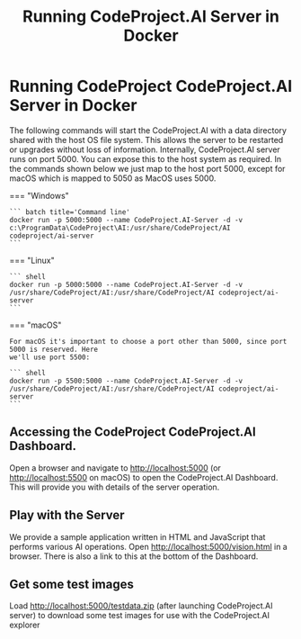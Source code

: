 ﻿---
title: Running CodeProject.AI Server in Docker
tags:
  - CodeProject.AI
  - Docker
---

# Running CodeProject CodeProject.AI Server in Docker

The following commands will start the CodeProject.AI with a data directory shared with the host OS file system.  This allows the server to be restarted or upgrades without loss of information.
Internally, CodeProject.AI server runs on port 5000.  You can expose this to the host system as required.  In the commands shown below we just map to the host port 5000, except for macOS which is mapped to 5050 as MacOS uses 5000.

=== "Windows"

	``` batch title='Command line'
	docker run -p 5000:5000 --name CodeProject.AI-Server -d -v c:\ProgramData\CodeProject\AI:/usr/share/CodeProject/AI codeproject/ai-server
	```

=== "Linux"

	``` shell
	docker run -p 5000:5000 --name CodeProject.AI-Server -d -v /usr/share/CodeProject/AI:/usr/share/CodeProject/AI codeproject/ai-server 
	```

=== "macOS"

	For macOS it's important to choose a port other than 5000, since port 5000 is reserved. Here
	we'll use port 5500:

	``` shell
	docker run -p 5500:5000 --name CodeProject.AI-Server -d -v /usr/share/CodeProject/AI:/usr/share/CodeProject/AI codeproject/ai-server
	```


## Accessing the CodeProject CodeProject.AI Dashboard.
Open a browser and navigate to [http://localhost:5000](http://localhost:5000) (or [http://localhost:5500](http://localhost:5500) on macOS) to open the CodeProject.AI Dashboard.  This will provide you with details of the server operation.
## Play with the Server
We provide a sample application written in HTML and JavaScript that performs various AI operations.  Open [http://localhost:5000/vision.html](http://localhost:5000/vision.html) in a browser.  There is also a link to this at the bottom of the Dashboard.
## Get some test images
Load [http://localhost:5000/testdata.zip](http://localhost:5000/testdata.zip) (after launching CodeProject.AI server) to download some test images for use with the CodeProject.AI explorer
